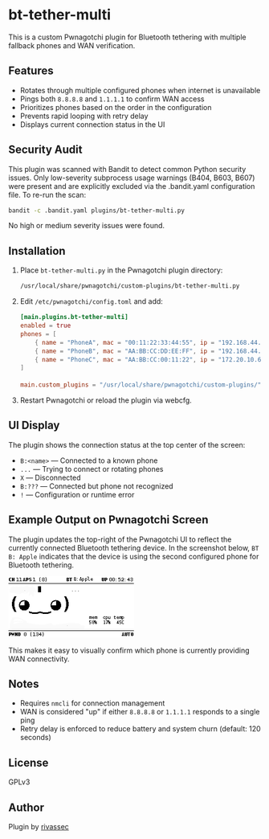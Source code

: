 # bt-tether-multi

This is a custom Pwnagotchi plugin for Bluetooth tethering with multiple fallback phones and WAN verification.

## Features

- Rotates through multiple configured phones when internet is unavailable
- Pings both `8.8.8.8` and `1.1.1.1` to confirm WAN access
- Prioritizes phones based on the order in the configuration
- Prevents rapid looping with retry delay
- Displays current connection status in the UI

## Security Audit

This plugin was scanned with Bandit to detect common Python security issues. Only low-severity subprocess usage warnings (B404, B603, B607) were present and are explicitly excluded via the .bandit.yaml configuration file.
To re-run the scan:
    
   ```bash
   bandit -c .bandit.yaml plugins/bt-tether-multi.py
   ```
    
No high or medium severity issues were found.

## Installation

1. Place `bt-tether-multi.py` in the Pwnagotchi plugin directory:

   ```bash
   /usr/local/share/pwnagotchi/custom-plugins/bt-tether-multi.py
   ```

2. Edit `/etc/pwnagotchi/config.toml` and add:

   ```toml
   [main.plugins.bt-tether-multi]
   enabled = true
   phones = [
       { name = "PhoneA", mac = "00:11:22:33:44:55", ip = "192.168.44.45", type = "android" },
       { name = "PhoneB", mac = "AA:BB:CC:DD:EE:FF", ip = "192.168.44.146", type = "android" },
       { name = "PhoneC", mac = "AA:BB:CC:00:11:22", ip = "172.20.10.6", type = "ios" }
   ]

   main.custom_plugins = "/usr/local/share/pwnagotchi/custom-plugins/"
   ```

3. Restart Pwnagotchi or reload the plugin via webcfg.

## UI Display

The plugin shows the connection status at the top center of the screen:

- `B:<name>` — Connected to a known phone
- `...` — Trying to connect or rotating phones
- `X` — Disconnected
- `B:???` — Connected but phone not recognized
- `!` — Configuration or runtime error


## Example Output on Pwnagotchi Screen

The plugin updates the top-right of the Pwnagotchi UI to reflect the currently connected Bluetooth tethering device. In the screenshot below, `BT B: Apple` indicates that the device is using the second configured phone for Bluetooth tethering.

![BT Tether UI Example](./plugins/bt-tether-multi.png)

This makes it easy to visually confirm which phone is currently providing WAN connectivity.

## Notes

- Requires `nmcli` for connection management
- WAN is considered "up" if either `8.8.8.8` or `1.1.1.1` responds to a single ping
- Retry delay is enforced to reduce battery and system churn (default: 120 seconds)

## License

GPLv3

## Author

Plugin by [rivassec](https://github.com/rivassec)

